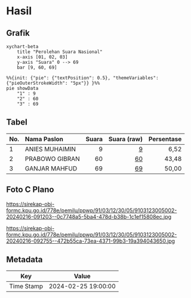 # Hasil

## Grafik

```mermaid
xychart-beta
    title "Perolehan Suara Nasional"
    x-axis [01, 02, 03]
    y-axis "Suara" 0 --> 69
    bar [9, 60, 69]
```

```mermaid
%%{init: {"pie": {"textPosition": 0.5}, "themeVariables": {"pieOuterStrokeWidth": "5px"}} }%%
pie showData
    "1" : 9
    "2" : 60
    "3" : 69
```

## Tabel

| No. | Nama Paslon    | Suara | Suara (raw) | Persentase |
|:--- |:-------------- | -----:| -----------:| ----------:|
| 1   | ANIES MUHAIMIN | 9     | [9][p-1]    | 6,52       |
| 2   | PRABOWO GIBRAN | 60    | [60][p-2]   | 43,48      |
| 3   | GANJAR MAHFUD  | 69    | [69][p-3]   | 50,00      |


[p-1]: https://github.com/gigit-pemilu/pemilu-2024/blob/main/pilpres/hitung-suara/sub/91-papua/sub/03-jayapura/sub/12-ebungfao/sub/3005-desa-adat-homfolo/sub/002-tps/sub/paslon-1.txt
[p-2]: https://github.com/gigit-pemilu/pemilu-2024/blob/main/pilpres/hitung-suara/sub/91-papua/sub/03-jayapura/sub/12-ebungfao/sub/3005-desa-adat-homfolo/sub/002-tps/sub/paslon-2.txt
[p-3]: https://github.com/gigit-pemilu/pemilu-2024/blob/main/pilpres/hitung-suara/sub/91-papua/sub/03-jayapura/sub/12-ebungfao/sub/3005-desa-adat-homfolo/sub/002-tps/sub/paslon-3.txt

## Foto C Plano

https://sirekap-obj-formc.kpu.go.id/778e/pemilu/ppwp/91/03/12/30/05/9103123005002-20240216-091203--0c7748a5-5ba4-478d-b38b-1c1ef15808ec.jpg

https://sirekap-obj-formc.kpu.go.id/778e/pemilu/ppwp/91/03/12/30/05/9103123005002-20240216-092755--472b55ca-73ea-4371-99b3-19a394043650.jpg


## Metadata

| Key        | Value               |
| ---------- | ------------------- |
| Time Stamp | 2024-02-25 19:00:00 |



